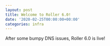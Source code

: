 ```yaml
---
layout: post
title: Welcome to Roller 6.0!
date: '2020-02-25T00:00:00+00:00'
categories: infra
---
```

<p>After some bumpy DNS issues, Roller 6.0 is live!<br></p>
